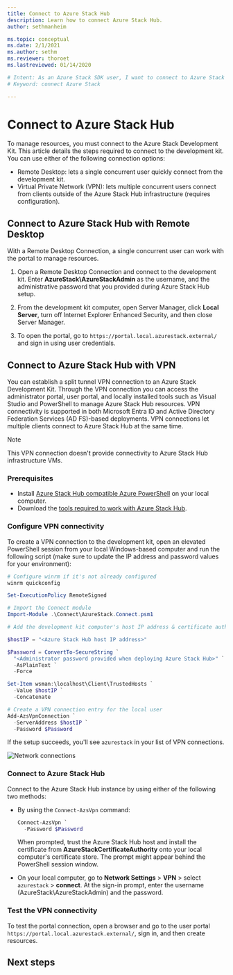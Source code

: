 ```yaml
---
title: Connect to Azure Stack Hub 
description: Learn how to connect Azure Stack Hub.
author: sethmanheim

ms.topic: conceptual
ms.date: 2/1/2021
ms.author: sethm
ms.reviewer: thoroet
ms.lastreviewed: 01/14/2020

# Intent: As an Azure Stack SDK user, I want to connect to Azure Stack so that I can manage resources.
# Keyword: connect Azure Stack

---
```


# Connect to Azure Stack Hub

To manage resources, you must connect to the Azure Stack Development Kit. This article details the steps required to connect to the development kit. You can use either of the following connection options:

* Remote Desktop: lets a single concurrent user quickly connect from the development kit.
* Virtual Private Network (VPN): lets multiple concurrent users connect from clients outside of the Azure Stack Hub infrastructure (requires configuration).

## Connect to Azure Stack Hub with Remote Desktop
With a Remote Desktop Connection, a single concurrent user can work with the portal to manage resources.

1. Open a Remote Desktop Connection and connect to the development kit. Enter **AzureStack\AzureStackAdmin** as the username, and the administrative password that you provided during Azure Stack Hub setup.  

2. From the development kit computer, open Server Manager, click **Local Server**, turn off Internet Explorer Enhanced Security, and then close Server Manager.

3. To open the portal, go to `https://portal.local.azurestack.external/` and sign in using user credentials.


## Connect to Azure Stack Hub with VPN

You can establish a split tunnel VPN connection to an Azure Stack Development Kit. Through the VPN connection you can access the administrator portal, user portal, and locally installed tools such as Visual Studio and PowerShell to manage Azure Stack Hub resources. VPN connectivity is supported in both Microsoft Entra ID and Active Directory Federation Services (AD FS)-based deployments. VPN connections let multiple clients connect to Azure Stack Hub at the same time. 

> [!NOTE] 
> This VPN connection doesn't provide connectivity to Azure Stack Hub infrastructure VMs. 

### Prerequisites

* Install [Azure Stack Hub compatible Azure PowerShell](../operator/powershell-install-az-module.md) on your local computer.  
* Download the [tools required to work with Azure Stack Hub](../operator/azure-stack-powershell-download.md). 

### Configure VPN connectivity

To create a VPN connection to the development kit, open an elevated PowerShell session from your local Windows-based computer and run the following script (make sure to update the IP address and password values for your environment):

```powershell 
# Configure winrm if it's not already configured
winrm quickconfig  

Set-ExecutionPolicy RemoteSigned

# Import the Connect module
Import-Module .\Connect\AzureStack.Connect.psm1 

# Add the development kit computer's host IP address & certificate authority (CA) to the list of trusted hosts. Make sure to update the IP address and password values for your environment. 

$hostIP = "<Azure Stack Hub host IP address>"

$Password = ConvertTo-SecureString `
  "<Administrator password provided when deploying Azure Stack Hub>" `
  -AsPlainText `
  -Force

Set-Item wsman:\localhost\Client\TrustedHosts `
  -Value $hostIP `
  -Concatenate

# Create a VPN connection entry for the local user
Add-AzsVpnConnection `
  -ServerAddress $hostIP `
  -Password $Password

```

If the setup succeeds, you'll see `azurestack` in your list of VPN connections.

![Network connections](media/azure-stack-connect-azure-stack/image3.png)  

### Connect to Azure Stack Hub

Connect to the Azure Stack Hub instance by using either of the following two methods:  

* By using the `Connect-AzsVpn` command: 
    
  ```powershell
  Connect-AzsVpn `
    -Password $Password
  ```

  When prompted, trust the Azure Stack Hub host and install the certificate from **AzureStackCertificateAuthority** onto your local computer's certificate store. The prompt might appear behind the PowerShell session window. 

* On your local computer, go to **Network Settings** > **VPN** > select `azurestack` > **connect**. At the sign-in prompt, enter the username (AzureStack\AzureStackAdmin) and the password.

### Test the VPN connectivity

To test the portal connection, open a browser and go to the user portal `https://portal.local.azurestack.external/`, sign in, and then create resources.  

## Next steps
